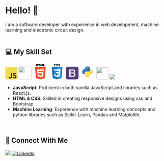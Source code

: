 # Hello! 👋

I am a software developer with experience in web development, machine learning and electronic circuit design.   
<br>

## 💻 My Skill Set

<img src="https://raw.githubusercontent.com/github/explore/80688e429a7d4ef2fca1e82350fe8e3517d3494d/topics/javascript/javascript.png" width="38" height="38"> <img src="https://www.vectorlogo.zone/logos/reactjs/reactjs-icon.svg" width="40" height="40"> <img src="https://raw.githubusercontent.com/github/explore/80688e429a7d4ef2fca1e82350fe8e3517d3494d/topics/html/html.png" width="48" height="48"> <img src="https://raw.githubusercontent.com/github/explore/80688e429a7d4ef2fca1e82350fe8e3517d3494d/topics/css/css.png" width="48" height="48"> <img src="https://raw.githubusercontent.com/github/explore/80688e429a7d4ef2fca1e82350fe8e3517d3494d/topics/bootstrap/bootstrap.png" width="40" height="40"> <img src="https://raw.githubusercontent.com/github/explore/80688e429a7d4ef2fca1e82350fe8e3517d3494d/topics/python/python.png" width="48" height="48"> 
<img src="https://upload.wikimedia.org/wikipedia/commons/thumb/1/18/ISO_C%2B%2B_Logo.svg/612px-ISO_C%2B%2B_Logo.svg.png?20170928190710" width="38" height="38"> <img src="https://git-scm.com/images/logos/1color-darkbg@2x.png" height="38">


- **JavaScript**: Proficient in both vanilla JavaScript and libraries such as React.js.
- **HTML & CSS**: Skilled in creating responsive designs using css and Bootstrap.
- **Machine Learning**: Experience with machine learning concepts and python libraries such as Scikit-Learn, Pandas and Matplotlib.
<br>

## 💼 Connect With Me

<a href="mailto:chmejia1@gmail.com?"><img src="https://img.shields.io/badge/gmail-%23DD0031.svg?&style=for-the-badge&logo=gmail&logoColor=white"/></a>
<a href="https://www.linkedin.com/in/cesar-m/"> ![LinkedIn](https://img.shields.io/badge/linkedin-%230077B5.svg?style=for-the-badge&logo=linkedin&logoColor=white)</a>
